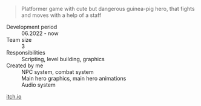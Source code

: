 > Platformer game with cute but dangerous guinea-pig hero, 
> that fights and moves with a help of a staff

<dl>
<dt>Development period</dt>
<dd>06.2022 - now</dd>
<dt>Team size</dt>
<dd>3</dd>
<dt>Responsibilities</dt>
<dd>Scripting, level building, graphics</dd>
<dt>Created by me</dt>
<dd>NPC system, combat system</dd>
<dd>Main hero graphics, main hero animations</dd>
<dd>Audio system</dd>
</dl>

<a href="" class="btn">itch.io</a>